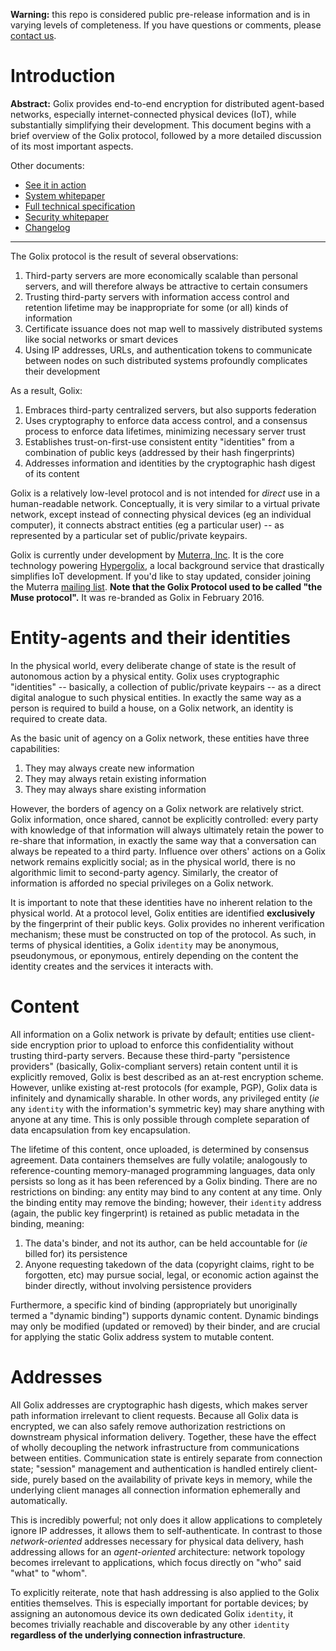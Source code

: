 **Warning:** this repo is considered public pre-release information and is in varying levels of completeness. If you have questions or comments, please [contact us](mailto:badg@muterra.io).

# Introduction

**Abstract:** Golix provides end-to-end encryption for distributed agent-based networks, especially internet-connected physical devices (IoT), while substantially simplifying their development. This document begins with a brief overview of the Golix protocol, followed by a more detailed discussion of its most important aspects.

Other documents:

+ [See it in action](https://github.com/Muterra/py_hypergolix_demos)
+ [System whitepaper](whitepaper.md)
+ [Full technical specification](spec.md)
+ [Security whitepaper](security-whitepaper.md)
+ [Changelog](changelog.md)

-----

The Golix protocol is the result of several observations:

1. Third-party servers are more economically scalable than personal servers, and will therefore always be attractive to certain consumers
2. Trusting third-party servers with information access control and retention lifetime may be inappropriate for some (or all) kinds of information
3. Certificate issuance does not map well to massively distributed systems like social networks or smart devices
4. Using IP addresses, URLs, and authentication tokens to communicate between nodes on such distributed systems profoundly complicates their development

As a result, Golix:

1. Embraces third-party centralized servers, but also supports federation
2. Uses cryptography to enforce data access control, and a consensus process to enforce data lifetimes, minimizing necessary server trust
3. Establishes trust-on-first-use consistent entity "identities" from a combination of public keys (addressed by their hash fingerprints)
4. Addresses information and identities by the cryptographic hash digest of its content

Golix is a relatively low-level protocol and is not intended for *direct* use in a human-readable network. Conceptually, it is very similar to a virtual private network, except instead of connecting physical devices (eg an individual computer), it connects abstract entities (eg a particular user) -- as represented by a particular set of public/private keypairs.

Golix is currently under development by [Muterra, Inc](https://www.muterra.io). It is the core technology powering [Hypergolix](https://github.com/Muterra/py_hypergolix), a local background service that drastically simplifies IoT development. If you'd like to stay updated, consider joining the Muterra [mailing list](https://www.muterra.io/mailing-signup.html). **Note that the Golix Protocol used to be called "the Muse protocol".** It was re-branded as Golix in February 2016.

# Entity-agents and their identities

In the physical world, every deliberate change of state is the result of autonomous action by a physical entity. Golix uses cryptographic "identities" -- basically, a collection of public/private keypairs -- as a direct digital analogue to such physical entities. In exactly the same way as a person is required to build a house, on a Golix network, an identity is required to create data.

As the basic unit of agency on a Golix network, these entities have three capabilities:

1. They may always create new information
2. They may always retain existing information
3. They may always share existing information

However, the borders of agency on a Golix network are relatively strict. Golix information, once shared, cannot be explicitly controlled: every party with knowledge of that information will always ultimately retain the power to re-share that information, in exactly the same way that a conversation can always be repeated to a third party. Influence over others' actions on a Golix network remains explicitly social; as in the physical world, there is no algorithmic limit to second-party agency. Similarly, the creator of information is afforded no special privileges on a Golix network.

It is important to note that these identities have no inherent relation to the physical world. At a protocol level, Golix entities are identified **exclusively** by the fingerprint of their public keys. Golix provides no inherent verification mechanism; these must be constructed on top of the protocol. As such, in terms of physical identities, a Golix ```identity``` may be anonymous, pseudonymous, or eponymous, entirely depending on the content the identity creates and the services it interacts with.

# Content

All information on a Golix network is private by default; entities use client-side encryption prior to upload to enforce this confidentiality without trusting third-party servers. Because these third-party "persistence providers" (basically, Golix-compliant servers) retain content until it is explicitly removed, Golix is best described as an at-rest encryption scheme. However, unlike existing at-rest protocols (for example, PGP), Golix data is infinitely and dynamically sharable. In other words, any privileged entity (*ie* any ```identity``` with the information's symmetric key) may share anything with anyone at any time. This is only possible through complete separation of data encapsulation from key encapsulation.

The lifetime of this content, once uploaded, is determined by consensus agreement. Data containers themselves are fully volatile; analogously to reference-counting memory-managed programming languages, data only persists so long as it has been referenced by a Golix binding. There are no restrictions on binding: any entity may bind to any content at any time. Only the binding entity may remove the binding; however, their ```identity``` address (again, the public key fingerprint) is retained as public metadata in the binding, meaning:

1. The data's binder, and not its author, can be held accountable for (*ie* billed for) its persistence
2. Anyone requesting takedown of the data (copyright claims, right to be forgotten, etc) may pursue social, legal, or economic action against the binder directly, without involving persistence providers

Furthermore, a specific kind of binding (appropriately but unoriginally termed a "dynamic binding") supports dynamic content. Dynamic bindings may only be modified (updated or removed) by their binder, and are crucial for applying the static Golix address system to mutable content.

# Addresses

All Golix addresses are cryptographic hash digests, which makes server path information irrelevant to client requests. Because all Golix data is encrypted, we can also safely remove authorization restrictions on downstream physical information delivery. Together, these have the effect of wholly decoupling the network infrastructure from communications between entities. Communication state is entirely separate from connection state; "session" management and authentication is handled entirely client-side, purely based on the availability of private keys in memory, while the underlying client manages all connection information ephemerally and automatically.

This is incredibly powerful; not only does it allow applications to completely ignore IP addresses, it allows them to self-authenticate. In contrast to those *network-oriented* addresses necessary for physical data delivery, hash addressing allows for an *agent-oriented* architecture: network topology becomes irrelevant to applications, which focus directly on "who" said "what" to "whom".

To explicitly reiterate, note that hash addressing is also applied to the Golix entities themselves. This is especially important for portable devices; by assigning an autonomous device its own dedicated Golix ```identity```, it becomes trivially reachable and discoverable by any other ```identity``` **regardless of the underlying connection infrastructure**.